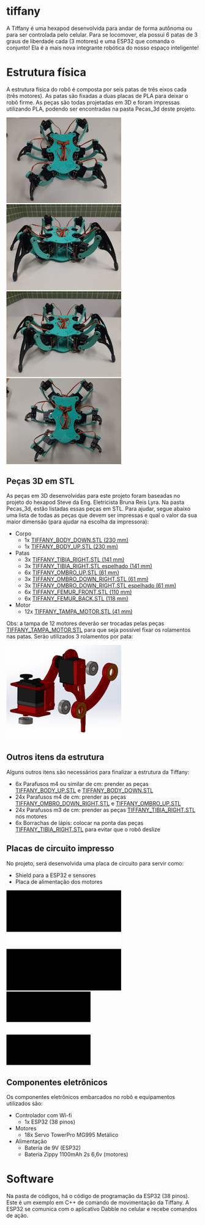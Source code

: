 # tiffany
A Tiffany é uma hexapod desenvolvida para andar de forma autônoma ou para ser controlada pelo celular. Para se locomover, ela possui 6 patas de 3 graus de liberdade cada (3 motores) e uma ESP32 que comanda o conjunto! Ela é a mais nova integrante robótica do nosso espaço inteligente!

# Estrutura física
A estrutura física do robô é composta por seis patas de três eixos cada (três motores). As patas são fixadas a duas placas de PLA para deixar o robô firme. As peças são todas projetadas em 3D e foram impressas utilizando PLA, podendo ser encontradas na pasta Pecas_3d deste projeto.

<img src="https://github.com/Penguin-Lab/tiffany/blob/main/images/tiffany0.jpeg" width="300"> <img src="https://github.com/Penguin-Lab/tiffany/blob/main/images/tiffany1.jpeg" width="300"> <img src="https://github.com/Penguin-Lab/tiffany/blob/main/images/tiffany2.jpeg" width="300"> <img src="https://github.com/Penguin-Lab/tiffany/blob/main/images/tiffany3.jpeg" width="300">

## Peças 3D em STL
As peças em 3D desenvolvidas para este projeto foram baseadas no projeto do hexapod Steve da Eng. Eletricista Bruna Reis Lyra. Na pasta Pecas_3d, estão listadas essas peças em STL. Para ajudar, segue abaixo uma lista de todas as peças que devem ser impressas e qual o valor da sua maior dimensão (para ajudar na escolha da impressora):
* Corpo
  * 1x [TIFFANY_BODY_DOWN.STL (230 mm)](https://github.com/Penguin-Lab/tiffany/blob/main/Pecas_3d/TIFFANY_BODY_DOWN.STL)
  * 1x [TIFFANY_BODY_UP.STL (230 mm)](https://github.com/Penguin-Lab/tiffany/blob/main/Pecas_3d/TIFFANY_BODY_UP.STL)
* Patas
  * 3x [TIFFANY_TIBIA_RIGHT.STL (141 mm)](https://github.com/Penguin-Lab/tiffany/blob/main/Pecas_3d/TIFFANY_TIBIA_RIGHT.STL)
  * 3x [TIFFANY_TIBIA_RIGHT.STL espelhado (141 mm)](https://github.com/Penguin-Lab/tiffany/blob/main/Pecas_3d/TIFFANY_TIBIA_RIGHT.STL)
  * 6x [TIFFANY_OMBRO_UP.STL (61 mm)](https://github.com/Penguin-Lab/tiffany/blob/main/Pecas_3d/TIFFANY_OMBRO_UP.STL)
  * 3x [TIFFANY_OMBRO_DOWN_RIGHT.STL (61 mm)](https://github.com/Penguin-Lab/tiffany/blob/main/Pecas_3d/TIFFANY_OMBRO_DOWN_RIGHT.STL)
  * 3x [TIFFANY_OMBRO_DOWN_RIGHT.STL espelhado (61 mm)](https://github.com/Penguin-Lab/tiffany/blob/main/Pecas_3d/TIFFANY_OMBRO_DOWN_RIGHT.STL)
  * 6x [TIFFANY_FEMUR_FRONT.STL (110 mm)](https://github.com/Penguin-Lab/tiffany/blob/main/Pecas_3d/TIFFANY_FEMUR_FRONT.STL)
  * 6x [TIFFANY_FEMUR_BACK.STL (118 mm)](https://github.com/Penguin-Lab/tiffany/blob/main/Pecas_3d/TIFFANY_FEMUR_BACK.STL)
* Motor
  * 12x [TIFFANY_TAMPA_MOTOR.STL (41 mm)](https://github.com/Penguin-Lab/tiffany/blob/main/Pecas_3d/TIFFANY_TAMPA_MOTOR.STL)

Obs: a tampa de 12 motores deverão ser trocadas pelas peças [TIFFANY_TAMPA_MOTOR.STL](https://github.com/Penguin-Lab/tiffany/blob/main/Pecas_3d/TIFFANY_TAMPA_MOTOR.STL) para que seja possível fixar os rolamentos nas patas. Serão utilizados 3 rolamentos por pata:

<img src="https://github.com/Penguin-Lab/tiffany/blob/main/images/pata0.png" width="300">

## Outros itens da estrutura
Alguns outros itens são necessários para finalizar a estrutura da Tiffany:
* 6x Parafusos m4 ou similar de cm: prender as peças [TIFFANY_BODY_UP.STL](https://github.com/Penguin-Lab/tiffany/blob/main/Pecas_3d/TIFFANY_BODY_UP.STL) e [TIFFANY_BODY_DOWN.STL](https://github.com/Penguin-Lab/tiffany/blob/main/Pecas_3d/TIFFANY_BODY_DOWN.STL)
* 24x Parafusos m4 de cm: prender as peças [TIFFANY_OMBRO_DOWN_RIGHT.STL](https://github.com/Penguin-Lab/tiffany/blob/main/Pecas_3d/TIFFANY_OMBRO_DOWN_RIGHT.STL) e [TIFFANY_OMBRO_UP.STL](https://github.com/Penguin-Lab/tiffany/blob/main/Pecas_3d/TIFFANY_OMBRO_UP.STL)
* 24x Parafusos m3 de cm: prender as peças [TIFFANY_TIBIA_RIGHT.STL](https://github.com/Penguin-Lab/tiffany/blob/main/Pecas_3d/TIFFANY_TIBIA_RIGHT.STL) nos motores
* 6x Borrachas de lápis: colocar na ponta das peças [TIFFANY_TIBIA_RIGHT.STL](https://github.com/Penguin-Lab/tiffany/blob/main/Pecas_3d/TIFFANY_TIBIA_RIGHT.STL) para evitar que o robô deslize

## Placas de circuito impresso
No projeto, será desenvolvida uma placa de circuito para servir como:
* Shield para a ESP32 e sensores
* Placa de alimentação dos motores

<img src="https://github.com/Penguin-Lab/tiffany/blob/main/images/shield_esp_cut.png" width="300"> <img src="https://github.com/Penguin-Lab/tiffany/blob/main/images/alimentacao.png" width="220">

## Componentes eletrônicos
Os componentes eletrônicos embarcados no robô e equipamentos utilizados são:
* Controlador com Wi-fi
  * 1x ESP32 (38 pinos)
* Motores
  * 18x Servo TowerPro MG995 Metálico
* Alimentação
  * Bateria de 9V (ESP32)
  * Bateria Zippy 1100mAh 2s 6,6v (motores)

# Software
Na pasta de códigos, há o código de programação da ESP32 (38 pinos). Este é um exemplo em C++ de comando de movimentação da Tiffany. A ESP32 se comunica com o aplicativo Dabble no celular e recebe comandos de ação.
